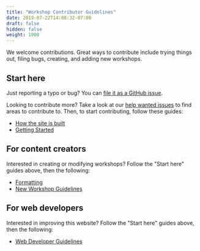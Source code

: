 ```yaml
---
title: "Workshop Contributor Guidelines"
date: 2019-07-22T14:08:32-07:00
draft: false
hidden: false
weight: 1000
---
```


We welcome contributions. Great ways to contribute include trying things out, filing bugs, creating, and adding new workshops.

## Start here
Just reporting a typo or bug? You can <a target="_blank" href="https://github.com/NuevoFoundation/workshops/issues">file it as a GitHub issue</a>.

Looking to contribute more? Take a look at our <a target="_blank" href="https://github.com/NuevoFoundation/workshops/labels/help%20wanted">help wanted issues</a> to find areas to contribute to. Then, to start contributing, follow these guides:
  - [How the site is built](site-architecture/)
  - [Getting Started](getting-started/)

## For content creators
Interested in creating or modifying workshops? Follow the "Start here" guides above, then the following:
  - [Formatting](formatting/)
  - [New Workshop Guidelines](new-workshops/)

## For web developers
Interested in improving this website? Follow the "Start here" guides above, then the following:
  - [Web Developer Guidelines](web-developer/)
